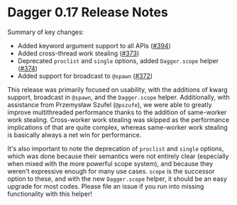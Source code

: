 # Dagger 0.17 Release Notes

Summary of key changes:
- Added keyword argument support to all APIs ([#394](https://github.com/JuliaParallel/Dagger.jl/pull/394))
- Added cross-thread work stealing ([#373](https://github.com/JuliaParallel/Dagger.jl/pull/373))
- Deprecated `proclist` and `single` options, added `Dagger.scope` helper ([#374](https://github.com/JuliaParallel/Dagger.jl/pull/374))
- Added support for broadcast to `@spawn` ([#372](https://github.com/JuliaParallel/Dagger.jl/pull/372))

This release was primarily focused on usability, with the additions of kwarg support, broadcast in `@spawn`, and the `Dagger.scope` helper. Additionally, with assistance from Przemysław Szufel (`@pszufe`), we were able to greatly improve multithreaded performance thanks to the addition of same-worker work stealing. Cross-worker work stealing was skipped as the performance implications of that are quite complex, whereas same-worker work stealing is basically always a net win for performance.

It's also important to note the deprecation of `proclist` and `single` options, which was done because their semantics were not entirely clear (especially when mixed with the more powerful scope system), and because they weren't expressive enough for many use cases. `scope` is the successor option to these, and with the new `Dagger.scope` helper, it should be an easy upgrade for most codes. Please file an issue if you run into missing functionality with this helper!
